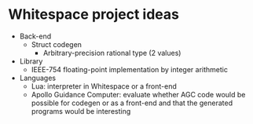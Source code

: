 # Whitespace project ideas

- Back-end
  - Struct codegen
    - Arbitrary-precision rational type (2 values)
- Library
  - IEEE-754 floating-point implementation by integer arithmetic
- Languages
  - Lua: interpreter in Whitespace or a front-end
  - Apollo Guidance Computer: evaluate whether AGC code would be possible for
    codegen or as a front-end and that the generated programs would be
    interesting
